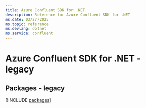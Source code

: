 ```yaml
---
title: Azure Confluent SDK for .NET
description: Reference for Azure Confluent SDK for .NET
ms.date: 03/27/2025
ms.topic: reference
ms.devlang: dotnet
ms.service: confluent
---
```

# Azure Confluent SDK for .NET - legacy
## Packages - legacy
[!INCLUDE [packages](confluent-index.md)]